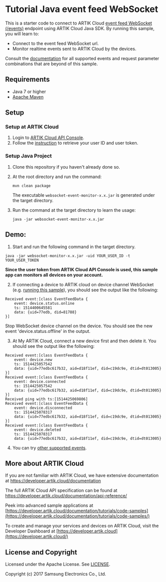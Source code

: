 # Tutorial Java event feed WebSocket

This is a starter code to connect to ARTIK Cloud [event feed WebSocket (/events)](https://developer.artik.cloud/documentation/data-management/rest-and-websockets.html#event-feed-websocket) endpoint using ARTIK Cloud Java SDK. By running this sample, you will learn to:

- Connect to the event feed WebSocket url.
- Monitor realtime events sent to ARTIK Cloud by the devices.

Consult the [documentation](https://developer.artik.cloud/documentation/data-management/rest-and-websockets.html#event-feed-websocket) for all supported events and request parameter combinations that are beyond of this sample.

## Requirements

- Java 7 or higher 
- [Apache Maven](https://maven.apache.org/download.cgi)

## Setup

### Setup at ARTIK Cloud

1. Login to [ARTIK Cloud API Console](https://developer.artik.cloud/api-console/).
2. Follow the [instruction](https://developer.artik.cloud/documentation/tools/api-console.html#find-your-user-token) to retrieve your user ID and user token.

### Setup Java Project

1. Clone this repository if you haven't already done so.

2. At the root directory and run the command:

   ```
   mvn clean package
   ```

   The executable `websocket-event-monitor-x.x.jar` is generated under the target directory.

3. Run the command at the target directory to learn the usage:

   ```
   java -jar websocket-event-monitor-x.x.jar
   ```

## Demo:

 1. Start and run the following command in the target directory.

```
java -jar websocket-monitor-x.x.jar -uid YOUR_USER_ID -t YOUR_USER_TOKEN
```

**Since the user token from ARTIK Cloud API Console is used, this sample app can monitors all devices on your account.**

 2. If connecting a device to ARTIK cloud on device channel WebSocket (e.g. [running this sample](https://github.com/artikcloud/tutorial-java-WebSocketDeviceChannel)), you should see the output like the following:

```
Received event:[class EventFeedData {
    event: device.status.online
    ts: 1514400645581
    data: {uid=77edb, did=81788}
}]
```

Stop WebSocket device channel on the device. You should see the new event 'device.status.offline' in the output.

 3. At My ARTIK Cloud, connect a new device first and then delete it. You should see the output like the following:

```
Received event:[class EventFeedData {
    event: device.new
    ts: 1514425057542
    data: {uid=77edbc617b32, aid=d18f11ef, did=c19dc9e, dtid=dt013005}
}]
Received event:[class EventFeedData {
    event: device.connected
    ts: 1514425057542
    data: {uid=77edbc617b32, aid=d18f11ef, did=c19dc9e, dtid=dt013005}
}]
Received ping with ts:[1514425069806]
Received event:[class EventFeedData {
    event: device.disconnected
    ts: 1514425078317
    data: {uid=77edbc617b32, aid=d18f11ef, did=c19dc9e, dtid=dt013005}
}]
Received event:[class EventFeedData {
    event: device.deleted
    ts: 1514425078317
    data: {uid=77edbc617b32, aid=d18f11ef, did=c19dc9e, dtid=dt013005}
```

4. You can try [other supported events](https://developer.artik.cloud/documentation/data-management/rest-and-websockets.html#event-feed-websocket).

## More about ARTIK Cloud

If you are not familiar with ARTIK Cloud, we have extensive documentation at <https://developer.artik.cloud/documentation>

The full ARTIK Cloud API specification can be found at <https://developer.artik.cloud/documentation/api-reference/>

Peek into advanced sample applications at [https://developer.artik.cloud/documentation/tutorials/code-samples](https://developer.artik.cloud/documentation/tutorials/code-samples/)

To create and manage your services and devices on ARTIK Cloud, visit the Developer Dashboard at [https://developer.artik.cloud](https://developer.artik.cloud/)

## License and Copyright

Licensed under the Apache License. See [LICENSE](./LICENSE).

Copyright (c) 2017 Samsung Electronics Co., Ltd.
